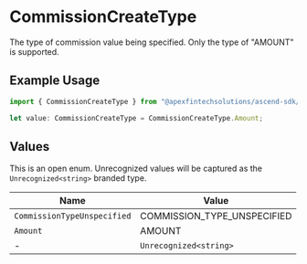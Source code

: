 # CommissionCreateType

The type of commission value being specified. Only the type of "AMOUNT" is supported.

## Example Usage

```typescript
import { CommissionCreateType } from "@apexfintechsolutions/ascend-sdk/models/components";

let value: CommissionCreateType = CommissionCreateType.Amount;
```

## Values

This is an open enum. Unrecognized values will be captured as the `Unrecognized<string>` branded type.

| Name                        | Value                       |
| --------------------------- | --------------------------- |
| `CommissionTypeUnspecified` | COMMISSION_TYPE_UNSPECIFIED |
| `Amount`                    | AMOUNT                      |
| -                           | `Unrecognized<string>`      |